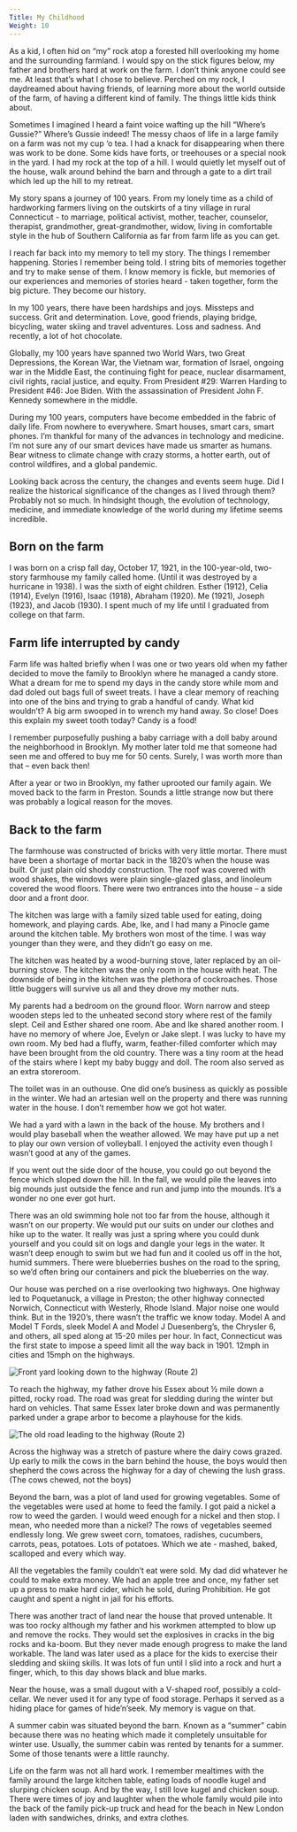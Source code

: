 ```yaml
---
Title: My Childhood
Weight: 10
---
```


As a kid, I often hid on “my” rock atop a forested hill overlooking my home and the surrounding farmland. I would spy on the stick figures below, my father and brothers hard at work on the farm.  I don’t think anyone could see me. At least that’s what I chose to believe. Perched on my rock, I daydreamed about having friends, of learning more about the world outside of the farm, of having a different kind of family. The things little kids think about.

Sometimes I imagined I heard a faint voice wafting up the hill “Where’s Gussie?” Where’s Gussie indeed! The messy chaos of life in a large family on a farm was not my cup ‘o tea. I had a knack for disappearing when there was work to be done.  Some kids have forts, or treehouses or a special nook in the yard. I had my rock at the top of a hill. I would quietly let myself out of the house, walk around behind the barn and through a gate to a dirt trail which led up the hill to my retreat.

My story spans a journey of 100 years. From my lonely time as a child of hardworking farmers living on the outskirts of a tiny village in rural Connecticut - to marriage, political activist, mother, teacher, counselor, therapist, grandmother, great-grandmother, widow, living in comfortable style in the hub of Southern California as far from farm life as you can get.

I reach far back into my memory to tell my story. The things I remember happening. Stories I remember being told. I string bits of memories together and try to make sense of them. I know memory is fickle, but memories of our experiences and memories of stories heard - taken together, form the big picture. They become our history.

In my 100 years, there have been hardships and joys. Missteps and success. Grit and determination. Love, good friends, playing bridge, bicycling, water skiing and travel adventures. Loss and sadness. And recently, a lot of hot chocolate.

Globally, my 100 years have spanned two World Wars, two Great Depressions, the Korean War, the Vietnam war, formation of Israel, ongoing war in the Middle East, the continuing fight for peace, nuclear disarmament, civil rights, racial justice, and equity. From President #29: Warren Harding to President #46: Joe Biden. With the assassination of President John F. Kennedy somewhere in the middle.

During my 100 years, computers have become embedded in the fabric of daily life. From nowhere to everywhere. Smart houses, smart cars, smart phones. I’m thankful for many of the advances in technology and medicine. I’m not sure any of our smart devices have made us smarter as humans. Bear witness to climate change with crazy storms, a hotter earth, out of control wildfires, and a global pandemic.

Looking back across the century, the changes and events seem huge. Did I realize the historical significance of the changes as I lived through them? Probably not so much. In hindsight though, the evolution of technology, medicine, and immediate knowledge of the world during my lifetime seems incredible.

## Born on the farm

I was born on a crisp fall day, October 17, 1921, in the 100-year-old, two-story farmhouse my family called home. (Until it was destroyed by a hurricane in 1938). I was the sixth of eight children. Esther (1912), Celia (1914), Evelyn (1916), Isaac (1918), Abraham (1920). Me (1921), Joseph (1923), and Jacob (1930). I spent much of my life until I graduated from college on that farm.

## Farm life interrupted by candy

Farm life was halted briefly when I was one or two years old when my father decided to move the family to Brooklyn where he managed a candy store. What a dream for me to spend my days in the candy store while mom and dad doled out bags full of sweet treats.  I have a clear memory of reaching into one of the bins and trying to grab a handful of candy. What kid wouldn’t? A big arm swooped in to wrench my hand away. So close! Does this explain my sweet tooth today? Candy is a food!

I remember purposefully pushing a baby carriage with a doll baby around the neighborhood in Brooklyn.  My mother later told me that someone had seen me and offered to buy me for 50 cents. Surely, I was worth more than that – even back then!

After a year or two in Brooklyn, my father uprooted our family again. We moved back to the farm in Preston. Sounds a little strange now but there was probably a logical reason for the moves.

## Back to the farm

The farmhouse was constructed of bricks with very little mortar. There must have been a shortage of mortar back in the 1820’s when the house was built. Or just plain old shoddy construction. The roof was covered with wood shakes, the windows were plain single-glazed glass, and linoleum covered the wood floors. There were two entrances into the house – a side door and a front door.

The kitchen was large with a family sized table used for eating, doing homework, and playing cards. Abe, Ike, and I had many a Pinocle game around the kitchen table. My brothers won most of the time. I was way younger than they were, and they didn’t go easy on me.

The kitchen was heated by a wood-burning stove, later replaced by an oil-burning stove. The kitchen was the only room in the house with heat. The downside of being in the kitchen was the plethora of cockroaches. Those little buggers will survive us all and they drove my mother nuts.

My parents had a bedroom on the ground floor. Worn narrow and steep wooden steps led to the unheated second story where rest of the family slept. Ceil and Esther shared one room. Abe and Ike shared another room. I have no memory of where Joe, Evelyn or Jake slept. I was lucky to have my own room. My bed had a fluffy, warm, feather-filled comforter which may have been brought from the old country. There was a tiny room at the head of the stairs where I kept my baby buggy and doll. The room also served as an extra storeroom.

The toilet was in an outhouse. One did one’s business as quickly as possible in the winter. We had an artesian well on the property and there was running water in the house. I don’t remember how we got hot water.

We had a yard with a lawn in the back of the house. My brothers and I would play baseball when the weather allowed. We may have put up a net to play our own version of volleyball. I enjoyed the activity even though I wasn’t good at any of the games.

If you went out the side door of the house, you could go out beyond the fence which sloped down the hill. In the fall, we would pile the leaves into big mounds just outside the fence and run and jump into the mounds. It’s a wonder no one ever got hurt.

There was an old swimming hole not too far from the house, although it wasn’t on our property. We would put our suits on under our clothes and hike up to the water. It really was just a spring where you could dunk yourself and you could sit on logs and dangle your legs in the water. It wasn’t deep enough to swim but we had fun and it cooled us off in the hot, humid summers. There were blueberries bushes on the road to the spring, so we’d often bring our containers and pick the blueberries on the way.

Our house was perched on a rise overlooking two highways. One highway led to Poquetanuck, a village in Preston; the other highway connected Norwich, Connecticut with Westerly, Rhode Island.  Major noise one would think. But in the 1920’s, there wasn’t the traffic we know today. Model A and Model T Fords, sleek Model A and Model J Duesenberg’s, the Chrysler 6, and others, all sped along at 15-20 miles per hour. In fact, Connecticut was the first state to impose a speed limit all the way back in 1901. 12mph in cities and 15mph on the highways.

![](/images/front-yard.jpg "Front yard looking down to the highway (Route 2)")

To reach the highway, my father drove his Essex about ½ mile down a pitted, rocky road. The road was great for sledding during the winter but hard on vehicles.  That same Essex later broke down and was permanently parked under a grape arbor to become a playhouse for the kids.


![](/images/old-road.jpg "The old road leading to the highway (Route 2)")


Across the highway was a stretch of pasture where the dairy cows grazed. Up early to milk the cows in the barn behind the house, the boys would then shepherd the cows across the highway for a day of chewing the lush grass. (The cows chewed, not the boys)

Beyond the barn, was a plot of land used for growing vegetables. Some of the vegetables were used at home to feed the family. I got paid a nickel a row to weed the garden. I would weed enough for a nickel and then stop. I mean, who needed more than a nickel?  The rows of vegetables seemed endlessly long. We grew sweet corn, tomatoes, radishes, cucumbers, carrots, peas, potatoes. Lots of potatoes.  Which we ate - mashed, baked, scalloped and every which way.

All the vegetables the family couldn’t eat were sold. My dad did whatever he could to make extra money. We had an apple tree and once, my father set up a press to make hard cider, which he sold, during Prohibition. He got caught and spent a night in jail for his efforts.

There was another tract of land near the house that proved untenable. It was too rocky although my father and his workmen attempted to blow up and remove the rocks. They would set the explosives in cracks in the big rocks and ka-boom. But they never made enough progress to make the land workable. The land was later used as a place for the kids to exercise their sledding and skiing skills. It was lots of fun until I slid into a rock and hurt a finger, which, to this day shows black and blue marks.

Near the house, was a small dugout with a V-shaped roof, possibly a cold-cellar.  We never used it for any type of food storage. Perhaps it served as a hiding place for games of hide’n’seek. My memory is vague on that.

A summer cabin was situated beyond the barn. Known as a “summer” cabin because there was no heating which made it completely unsuitable for winter use. Usually, the summer cabin was rented by tenants for a summer. Some of those tenants were a little raunchy.

Life on the farm was not all hard work.  I remember mealtimes with the family around the large kitchen table, eating loads of noodle kugel and slurping chicken soup. And by the way, I still love kugel and chicken soup. There were times of joy and laughter when the whole family would pile into the back of the family pick-up truck and head for the beach in New London laden with sandwiches, drinks, and extra clothes. 
